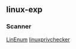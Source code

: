 ## linux-exp
### Scanner
[LinEnum](https://github.com/rebootuser/LinEnum)
[linuxprivchecker](http://www.securitysift.com/download/linuxprivchecker.py)
